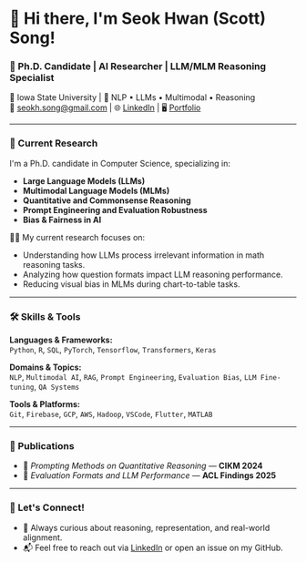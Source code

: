 # 👋 Hi there, I'm Seok Hwan (Scott) Song!

### 🧠 Ph.D. Candidate | AI Researcher | LLM/MLM Reasoning Specialist  
📍 Iowa State University | 🧪 NLP • LLMs • Multimodal • Reasoning  
📧 seokh.song@gmail.com | 🌐 [LinkedIn](https://www.linkedin.com/in/seokhwansong/) | 🖥️ [Portfolio](https://github.com/ssh1419)

---

### 🔬 Current Research
I'm a Ph.D. candidate in Computer Science, specializing in:
- **Large Language Models (LLMs)**
- **Multimodal Language Models (MLMs)**
- **Quantitative and Commonsense Reasoning**
- **Prompt Engineering and Evaluation Robustness**
- **Bias & Fairness in AI**

🧑‍🔬 My current research focuses on:
- Understanding how LLMs process irrelevant information in math reasoning tasks.
- Analyzing how question formats impact LLM reasoning performance.
- Reducing visual bias in MLMs during chart-to-table tasks.

---

### 🛠️ Skills & Tools
**Languages & Frameworks:**  
`Python`, `R`, `SQL`, `PyTorch`, `Tensorflow`, `Transformers`, `Keras`  

**Domains & Topics:**  
`NLP`, `Multimodal AI`, `RAG`, `Prompt Engineering`, `Evaluation Bias`, `LLM Fine-tuning`, `QA Systems`

**Tools & Platforms:**  
`Git`, `Firebase`, `GCP`, `AWS`, `Hadoop`, `VSCode`, `Flutter`, `MATLAB`

---

### 📰 Publications

- 🧮 *Prompting Methods on Quantitative Reasoning* — **CIKM 2024**  
- 🤔 *Evaluation Formats and LLM Performance* — **ACL Findings 2025**  

---

### 🌱 Let's Connect!

- 🧠 Always curious about reasoning, representation, and real-world alignment.
- 📬 Feel free to reach out via [LinkedIn](https://www.linkedin.com/in/seokhwansong/) or open an issue on my GitHub.

